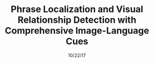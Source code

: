 ---
title: "Phrase Localization and Visual Relationship Detection with Comprehensive Image-Language Cues"
collection: publications
permalink: /publication/10/22/17-plummer_phrase
excerpt: 'This  paper  presents  a  framework  for  localization  or grounding  of  phrases  in  images  using a  large  collection of  linguistic  and  visual  cues.   We  model  the  appearance, size, and position of entity bounding boxes, adjectives that contain attribute information, and spatial relationships between pairs of entities connected by verbs or prepositions. Special attention is given to relationships between people and clothing or body part mentions, as they are useful for distinguishing individuals.  We automatically learn weights for combining these cues and at test time, perform joint inference over all phrases in a caption.  The resulting system produces state of the art performance on phrase localization on the Flickr30k Entities dataset and visual relationship detection on the Stanford VRD dataset.'
date: 10/22/17
venue: 'International Conference on Computer Vision'
paperurl: 'https://cmcervantes.github.io/files/plummer_2017_phrase.pdf'
citation: 'B. Plummer, A. Mallya, C. Cervantes, J. Hockenmaier, &amp; S. Lazebnik. (2017) Phrase Localization and Visual Relationship Detection with Comprehensive Image-Language Cues. International Conference on Computer Vision (ICCV)'
---